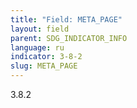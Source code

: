 ```yaml
---
title: "Field: META_PAGE"
layout: field
parent: SDG_INDICATOR_INFO
language: ru
indicator: 3-8-2
slug: META_PAGE
---
```

3.8.2